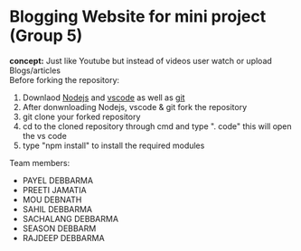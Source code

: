 # Blogging Website for mini project (Group 5)
**concept:** Just like Youtube but instead of videos user watch or upload Blogs/articles  
Before forking the repository:  
1. Downlaod [Nodejs](https://nodejs.org/en/download/current)  and [vscode](https://code.visualstudio.com/download)  as well as [git](https://git-scm.com/downloads)  
2. After donwnloading Nodejs, vscode & git fork the repository  
3. git clone your  forked repository  
4. cd to the cloned repository through cmd and type ". code" this will open the vs code  
5. type "npm install" to install the required modules

Team members:
- PAYEL DEBBARMA
- PREETI JAMATIA
- MOU DEBNATH
- SAHIL DEBBARMA
- SACHALANG DEBBARMA
- SEASON DEBBARM
- RAJDEEP DEBBARMA

